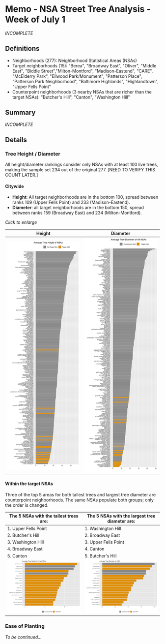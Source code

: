 # Memo - NSA Street Tree Analysis - Week of July 1

_INCOMPLETE_

## Definitions
* Neighborhoods (277): Neighborhood Statistical Areas (NSAs)
* Target neighborhoods (15): "Berea", "Broadway East", "Oliver", "Middle East", "Biddle Street","Milton-Montford", "Madison-Eastend", "CARE", "McElderry Park", "Ellwood Park/Monument", "Patterson Place", "Patterson Park Neighborhood", "Baltimore Highlands", "Highlandtown", "Upper Fells Point"
* Counterpoint neighborhoods (3 nearby NSAs that are richer than the target NSAs): "Butcher's Hill", "Canton", "Washington Hill"

## Summary

_INCOMPLETE_

## Details

### Tree Height / Diameter
All height/diameter rankings consider only NSAs with at least 100 live trees, making the sample set 234 out of the original 277. [NEED TO VERIFY THIS COUNT LATER.]

#### Citywide
* **Height**: All target neighborhoods are in the bottom 100, spread between ranks 109 (Upper Fells Point) and 233 (Madison-Eastend).
* **Diameter**: all target neighborhoods are in the bottom 150, spread between ranks 159 (Broadway East) and 234 (Milton-Montford).

_Click to enlarge_ 

| Height | Diameter |
| ------ | -------- |
| <img src="https://github.com/smussenden/2019-baltimore-climate-health-project-data-repo/blob/master/data/output-data/street-tree-analyses/plots/avg_tree_height_all_nsas.png?raw=true" alt="Tree Height" width="350"/> | <img src="https://github.com/smussenden/2019-baltimore-climate-health-project-data-repo/blob/master/data/output-data/street-tree-analyses/plots/avg_tree_diameter_all_nsas.png?raw=true" alt="Tree Height" width="350"/>


#### Within the target NSAs
Three of the top 5 areas for both tallest trees and largest tree diameter are counterpoint neighborhoods. The same NSAs populate both groups; only the order is changed.

| The 5 NSAs with the tallest trees are: | The 5 NSAs with the largest tree diameter are: |
| -------------------------------------- | ---------------------------------------------- |
| 1. Upper Fells Point                   | 1. Washington Hill                             |
| 2. Butcher's Hill | 2. Broadway East |
| 3. Washington Hill | 3. Upper Fells Point |
| 4. Broadway East | 4. Canton |
| 5. Canton | 5. Butcher's Hill |
| <img src="https://github.com/smussenden/2019-baltimore-climate-health-project-data-repo/blob/master/data/output-data/street-tree-analyses/plots/avg_tree_height_target_nsas.png?raw=true" alt="Tree Height" width="500"/> | <img src="https://github.com/smussenden/2019-baltimore-climate-health-project-data-repo/blob/master/data/output-data/street-tree-analyses/plots/avg_tree_diameter_target_nsas.png?raw=true" alt="Tree Height" width="500"/> |

### Ease of Planting 
 _To be continued..._
